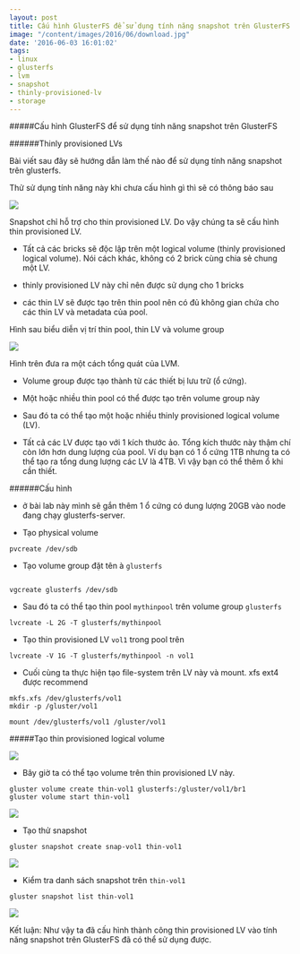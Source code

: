 ```yaml
---
layout: post
title: Cấu hình GlusterFS để sử dụng tính năng snapshot trên GlusterFS
image: "/content/images/2016/06/download.jpg"
date: '2016-06-03 16:01:02'
tags:
- linux
- glusterfs
- lvm
- snapshot
- thinly-provisioned-lv
- storage
---
```


#####Cấu hình GlusterFS để sử dụng tính năng snapshot trên GlusterFS

######Thinly provisioned LVs

Bài viết sau đây sẽ hướng dẫn làm thế nào để sử dụng tính năng snapshot trên glusterfs.


Thử sử dụng tính năng này khi chưa cấu hình gì thì sẽ có thông báo sau

<img src="http://i.imgur.com/TnZy75R.png">

Snapshot chỉ hỗ trợ cho thin provisioned LV. Do vậy chúng ta sẽ cấu hình thin provisioned LV.

- Tất cả các bricks sẽ độc lập trên một logical volume (thinly provisioned logical volume). Nói cách khác, không có 2 brick cùng chia sẻ chung một LV.

- thinly provisioned LV này chỉ nên được sử dụng cho 1 bricks

- các thin LV sẽ được tạo trên thin pool nên có đủ không gian chứa cho các thin LV và metadata của pool.

Hình sau biểu diễn vị trí thin pool, thin LV và volume group

<img src="http://i.imgur.com/CbAVUdK.png">

Hình trên đưa ra một cách tổng quát của LVM.

- Volume group được tạo thành từ các thiết bị lưu trữ (ổ cứng).

- Một hoặc nhiều thin pool có thể được tạo trên volume group này

- Sau đó ta có thể tạo một hoặc nhiều thinly provisioned logical volume (LV).

- Tất cả các LV được tạo với 1 kích thước ảo. Tổng kích thước này thậm chí còn lớn hơn dung lượng của pool. Ví dụ bạn có 1 ổ cứng 1TB nhưng ta có thể tạo ra tổng dung lượng các LV là 4TB. Vì vậy bạn có thể thêm ổ khi cần thiết.

######Cấu hình

- ở bài lab này mình sẽ gắn thêm 1 ổ cứng có dung lượng 20GB vào node đang chạy glusterfs-server.

- Tạo physical volume

```
pvcreate /dev/sdb

```

- Tạo volume group đặt tên à `glusterfs`

```

vgcreate glusterfs /dev/sdb

```

- Sau đó ta có thể tạo thin pool `mythinpool` trên volume group `glusterfs`

```
lvcreate -L 2G -T glusterfs/mythinpool

```

- Tạo thin provisioned LV `vol1` trong pool trên

```
lvcreate -V 1G -T glusterfs/mythinpool -n vol1

```

- Cuối cùng ta thực hiện tạo file-system trên LV này và mount.  xfs ext4 được recommend

```
mkfs.xfs /dev/glusterfs/vol1
mkdir -p /gluster/vol1

mount /dev/glusterfs/vol1 /gluster/vol1

```

#####Tạo thin provisioned logical volume

<img src="http://i.imgur.com/WgVdg3Z.png">


- Bây giờ ta có thể tạo volume trên thin provisioned LV này.

```
gluster volume create thin-vol1 glusterfs:/gluster/vol1/br1
gluster volume start thin-vol1

```

<img src="http://i.imgur.com/ixe3CGy.png">


- Tạo thử snapshot

```
gluster snapshot create snap-vol1 thin-vol1

```

<img src="http://i.imgur.com/ixe3CGy.png">




- Kiểm tra danh sách snapshot trên `thin-vol1`

```
gluster snapshot list thin-vol1

```

<img src="http://i.imgur.com/4BvZfZg.png">


Kết luận: Như vậy ta đã cấu hình thành công thin provisioned LV vào tính năng snapshot trên GlusterFS đã có thể sử dụng được.

